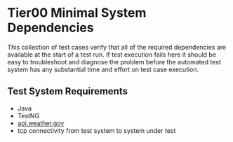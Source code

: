 # Tier00 Minimal System Dependencies

This collection of test cases verify that all of the required dependencies are available at the start of a test run.  If test execution fails here it should be easy to troubleshoot and diagnose the problem before the automated test system has any substantial time and effort on test case execution.

## Test System Requirements

* Java
* TestNG
* [api.weather.gov](https://www.weather.gov/documentation/services-web-api)
* tcp connectivity from test system to system under test